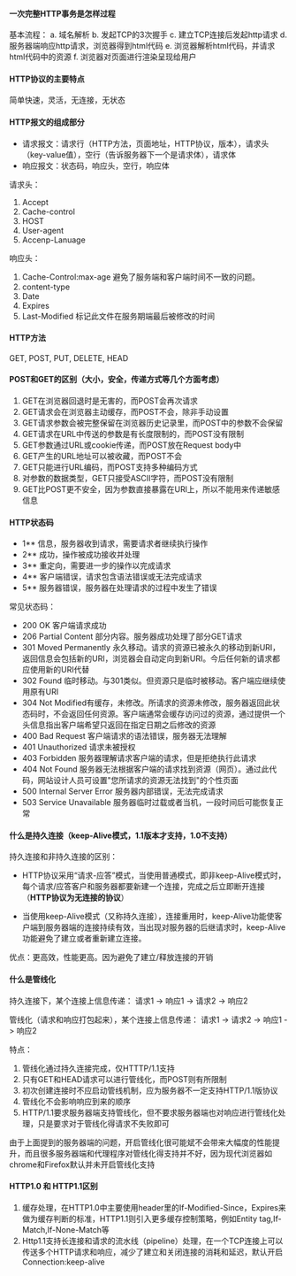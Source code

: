 #### 一次完整HTTP事务是怎样过程
基本流程：
a. 域名解析
b. 发起TCP的3次握手
c. 建立TCP连接后发起http请求
d. 服务器端响应http请求，浏览器得到html代码
e. 浏览器解析html代码，并请求html代码中的资源
f. 浏览器对页面进行渲染呈现给用户

#### HTTP协议的主要特点
简单快速，灵活，无连接，无状态

#### HTTP报文的组成部分
* 请求报文：请求行（HTTP方法，页面地址，HTTP协议，版本），请求头（key-value值），空行（告诉服务器下一个是请求体），请求体
* 响应报文：状态码，响应头，空行，响应体

请求头：
1. Accept
2. Cache-control
3. HOST
4. User-agent
5. Accenp-Lanuage

响应头：
1. Cache-Control:max-age  避免了服务端和客户端时间不一致的问题。
2. content-type
3. Date
4. Expires
5. Last-Modified   标记此文件在服务期端最后被修改的时间

#### HTTP方法
GET, POST, PUT, DELETE, HEAD

#### POST和GET的区别（大小，安全，传递方式等几个方面考虑）
1. GET在浏览器回退时是无害的，而POST会再次请求
2. GET请求会在浏览器主动缓存，而POST不会，除非手动设置
3. GET请求参数会被完整保留在浏览器历史记录里，而POST中的参数不会保留
4. GET请求在URL中传送的参数是有长度限制的，而POST没有限制
5. GET参数通过URL或cookie传递，而POST放在Request body中
6. GET产生的URL地址可以被收藏，而POST不会
7. GET只能进行URL编码，而POST支持多种编码方式
8. 对参数的数据类型，GET只接受ASCII字符，而POST没有限制
9. GET比POST更不安全，因为参数直接暴露在URl上，所以不能用来传递敏感信息

#### HTTP状态码
* 1**	信息，服务器收到请求，需要请求者继续执行操作
* 2**	成功，操作被成功接收并处理
* 3**	重定向，需要进一步的操作以完成请求
* 4**	客户端错误，请求包含语法错误或无法完成请求
* 5**	服务器错误，服务器在处理请求的过程中发生了错误 

常见状态码：
* 200 OK 客户端请求成功
* 206 Partial Content	部分内容。服务器成功处理了部分GET请求
* 301 Moved Permanently	 永久移动。请求的资源已被永久的移动到新URI，返回信息会包括新的URI，浏览器会自动定向到新URI。今后任何新的请求都应使用新的URI代替
* 302 Found 临时移动。与301类似。但资源只是临时被移动。客户端应继续使用原有URI
* 304 Not Modified有缓存，未修改。所请求的资源未修改，服务器返回此状态码时，不会返回任何资源。客户端通常会缓存访问过的资源，通过提供一个头信息指出客户端希望只返回在指定日期之后修改的资源
* 400 Bad Request 客户端请求的语法错误，服务器无法理解
* 401 Unauthorized 请求未被授权
* 403 Forbidden	服务器理解请求客户端的请求，但是拒绝执行此请求
* 404 Not Found	服务器无法根据客户端的请求找到资源（网页）。通过此代码，网站设计人员可设置"您所请求的资源无法找到"的个性页面
* 500 Internal Server Error	服务器内部错误，无法完成请求
* 503 Service Unavailable 服务器临时过载或者当机，一段时间后可能恢复正常

#### 什么是持久连接（keep-Alive模式，1.1版本才支持，1.0不支持）
持久连接和非持久连接的区别：
* HTTP协议采用“请求-应答”模式，当使用普通模式，即非keep-Alive模式时，每个请求/应答客户和服务器都要新建一个连接，完成之后立即断开连接（**HTTP协议为无连接的协议**）

* 当使用keep-Alive模式（又称持久连接），连接重用时，keep-Alive功能使客户端到服务器端的连接持续有效，当出现对服务器的后继请求时，keep-Alive功能避免了建立或者重新建立连接。

优点：更高效，性能更高。因为避免了建立/释放连接的开销

#### 什么是管线化
持久连接下，某个连接上信息传递：
请求1 -> 响应1 -> 请求2 -> 响应2

管线化（请求和响应打包起来），某个连接上信息传递：
请求1 -> 请求2 -> 响应1 -> 响应2

特点：
1. 管线化通过持久连接完成，仅HTTTP/1.1支持
2. 只有GET和HEAD请求可以进行管线化，而POST则有所限制
3. 初次创建连接时不应启动管线机制，应为服务器不一定支持HTTP/1.1版协议
4. 管线化不会影响响应到来的顺序
5. HTTP/1.1要求服务器端支持管线化，但不要求服务器端也对响应进行管线化处理，只是要求对于管线化得请求不失败即可

由于上面提到的服务器端的问题，开启管线化很可能斌不会带来大幅度的性能提升，而且很多服务器端和代理程序对管线化得支持并不好，因为现代浏览器如chrome和Firefox默认并未开启管线化支持

#### HTTP1.0 和 HTTP1.1区别
1. 缓存处理，在HTTP1.0中主要使用header里的If-Modified-Since，Expires来做为缓存判断的标准，HTTP1.1则引入更多缓存控制策略，例如Entity tag,If-Match,If-None-Match等
2. Http1.1支持长连接和请求的流水线（pipeline）处理，在一个TCP连接上可以传送多个HTTP请求和响应，减少了建立和关闭连接的消耗和延迟，默认开启Connection:keep-alive




